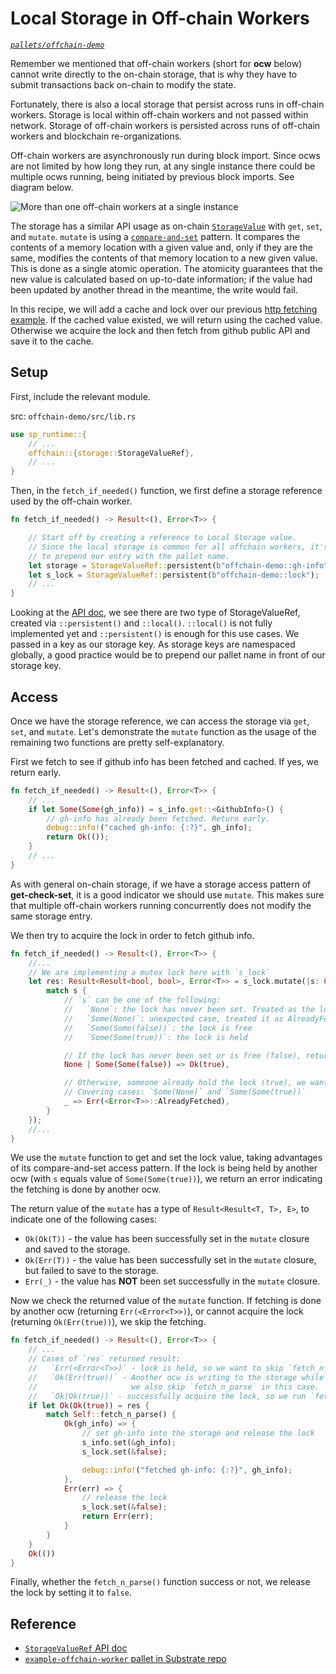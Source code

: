 # Local Storage in Off-chain Workers

*[`pallets/offchain-demo`](https://github.com/substrate-developer-hub/recipes/tree/master/pallets/offchain-demo)*

Remember we mentioned that off-chain workers (short for **ocw** below) cannot write directly to the on-chain storage, that is why they have to submit transactions back on-chain to modify the state.

Fortunately, there is also a local storage that persist across runs in off-chain workers. Storage is local within off-chain workers and not passed within network. Storage of off-chain workers is persisted across runs of off-chain workers and blockchain re-organizations.

Off-chain workers are asynchronously run during block import. Since ocws are not limited by how long they run, at any single instance there could be multiple ocws running, being initiated by previous block imports. See diagram below.

![More than one off-chain workers at a single instance](/img/multiple-ocws.png)

The storage has a similar API usage as on-chain [`StorageValue`](/2-appetizers/2-storage-values.html) with `get`, `set`, and `mutate`. `mutate` is using a [`compare-and-set`](https://en.wikipedia.org/wiki/Compare-and-swap) pattern. It compares the contents of a memory location with a given value and, only if they are the same, modifies the contents of that memory location to a new given value. This is done as a single atomic operation. The atomicity guarantees that the new value is calculated based on up-to-date information; if the value had been updated by another thread in the meantime, the write would fail.

In this recipe, we will add a cache and lock over our previous [http fetching example](./http-json.html). If the cached value existed, we will return using the cached value. Otherwise we acquire the lock and then fetch from github public API and save it to the cache.

## Setup

First, include the relevant module.

src: `offchain-demo/src/lib.rs`

```rust
use sp_runtime::{
	// ...
	offchain::{storage::StorageValueRef},
	// ...
}
```

Then, in the `fetch_if_needed()` function, we first define a storage reference used by the off-chain worker.

```rust
fn fetch_if_needed() -> Result<(), Error<T>> {

	// Start off by creating a reference to Local Storage value.
	// Since the local storage is common for all offchain workers, it's a good practice
	// to prepend our entry with the pallet name.
	let storage = StorageValueRef::persistent(b"offchain-demo::gh-info");
	let s_lock = StorageValueRef::persistent(b"offchain-demo::lock");
	// ...
}
```

Looking at the [API doc](https://substrate.dev/rustdocs/master/sp_runtime/offchain/storage/struct.StorageValueRef.html), we see there are two type of StorageValueRef, created via `::persistent()` and `::local()`. `::local()` is not fully implemented yet and `::persistent()` is enough for this use cases. We passed in a key as our storage key. As storage keys are namespaced globally, a good practice would be to prepend our pallet name in front of our storage key.

## Access

Once we have the storage reference, we can access the storage via `get`, `set`, and `mutate`. Let's demonstrate the `mutate` function as the usage of the remaining two functions are pretty self-explanatory.

First we fetch to see if github info has been fetched and cached. If yes, we return early.

```rust
fn fetch_if_needed() -> Result<(), Error<T>> {
	// ...
	if let Some(Some(gh_info)) = s_info.get::<GithubInfo>() {
		// gh-info has already been fetched. Return early.
		debug::info!("cached gh-info: {:?}", gh_info);
		return Ok(());
	}
	// ...
}
```

As with general on-chain storage, if we have a storage access pattern of **get-check-set**, it is a good indicator we should use `mutate`. This makes sure that multiple off-chain workers running concurrently does not modify the same storage entry.

We then try to acquire the lock in order to fetch github info.

```rust
fn fetch_if_needed() -> Result<(), Error<T>> {
	//...
	// We are implementing a mutex lock here with `s_lock`
	let res: Result<Result<bool, bool>, Error<T>> = s_lock.mutate(|s: Option<Option<bool>>| {
		match s {
			// `s` can be one of the following:
			//   `None`: the lock has never been set. Treated as the lock is free
			//   `Some(None)`: unexpected case, treated it as AlreadyFetch
			//   `Some(Some(false))`: the lock is free
			//   `Some(Some(true))`: the lock is held

			// If the lock has never been set or is free (false), return true to execute `fetch_n_parse`
			None | Some(Some(false)) => Ok(true),

			// Otherwise, someone already hold the lock (true), we want to skip `fetch_n_parse`.
			// Covering cases: `Some(None)` and `Some(Some(true))`
			_ => Err(<Error<T>>::AlreadyFetched),
		}
	});
	//...
}
```

We use the `mutate` function to get and set the lock value, taking advantages of its compare-and-set access pattern. If the lock is being held by another ocw (with `s` equals value of `Some(Some(true))`), we return an error indicating the fetching is done by another ocw.

The return value of the `mutate` has a type of `Result<Result<T, T>, E>`, to indicate one of the following cases:

* `Ok(Ok(T))` - the value has been successfully set in the `mutate` closure and saved to the storage.
* `Ok(Err(T))` - the value has been successfully set in the `mutate` closure, but failed to save to the storage.
* `Err(_)` - the value has **NOT** been set successfully in the `mutate` closure.

Now we check the returned value of the `mutate` function. If fetching is done by another ocw (returning `Err(<Error<T>>)`), or cannot acquire the lock (returning `Ok(Err(true))`), we skip the fetching.

```rust
fn fetch_if_needed() -> Result<(), Error<T>> {
	// ...
	// Cases of `res` returned result:
	//   `Err(<Error<T>>)` - lock is held, so we want to skip `fetch_n_parse` function.
	//   `Ok(Err(true))` - Another ocw is writing to the storage while we set it,
	//                     we also skip `fetch_n_parse` in this case.
	//   `Ok(Ok(true))` - successfully acquire the lock, so we run `fetch_n_parse`
	if let Ok(Ok(true)) = res {
		match Self::fetch_n_parse() {
			Ok(gh_info) => {
				// set gh-info into the storage and release the lock
				s_info.set(&gh_info);
				s_lock.set(&false);

				debug::info!("fetched gh-info: {:?}", gh_info);
			},
			Err(err) => {
				// release the lock
				s_lock.set(&false);
				return Err(err);
			}
		}
	}
	Ok(())
}
```

Finally, whether the `fetch_n_parse()` function success or not, we release the lock by setting it to `false`.

## Reference

* [`StorageValueRef` API doc](https://substrate.dev/rustdocs/master/sp_runtime/offchain/storage/struct.StorageValueRef.html)
* [`example-offchain-worker` pallet in Substrate repo](https://github.com/paritytech/substrate/tree/master/frame/example-offchain-worker)
